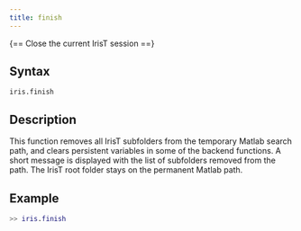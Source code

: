 ```yaml
---
title: finish
---
```


{== Close the current IrisT session ==}


## Syntax

    iris.finish


## Description

This function removes all IrisT subfolders from the temporary Matlab search
path, and clears persistent variables in some of the backend functions. A
short message is displayed with the list of subfolders removed from the
path. The IrisT root folder stays on the permanent Matlab path.


## Example

```matlab
>> iris.finish
```


